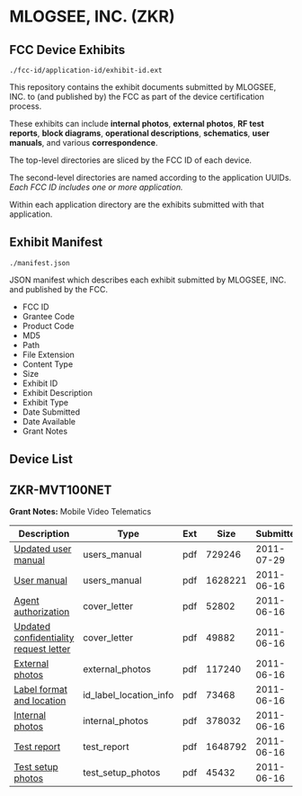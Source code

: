 # MLOGSEE, INC. (ZKR)
## FCC Device Exhibits

```
./fcc-id/application-id/exhibit-id.ext
```

This repository contains the exhibit documents submitted by MLOGSEE, INC. to (and published by) the FCC as part of the device certification process.

These exhibits can include **internal photos**, **external photos**, **RF test reports**, **block diagrams**, **operational descriptions**, **schematics**, **user manuals**, and various **correspondence**.

The top-level directories are sliced by the FCC ID of each device.

The second-level directories are named according to the application UUIDs. *Each FCC ID includes one or more application.*

Within each application directory are the exhibits submitted with that application. 

## Exhibit Manifest

```
./manifest.json
```

JSON manifest which describes each exhibit submitted by MLOGSEE, INC. and published by the FCC.

- FCC ID
- Grantee Code
- Product Code
- MD5
- Path
- File Extension
- Content Type
- Size
- Exhibit ID
- Exhibit Description
- Exhibit Type
- Date Submitted
- Date Available
- Grant Notes

## Device List
## ZKR-MVT100NET
**Grant Notes:** Mobile Video Telematics

| Description | Type | Ext | Size | Submitted | Available |
| ----------- | ---- | --- | ---- | --------- | --------- |
| [Updated user manual](ZKR-MVT100NET/20e5379d69d580880e04563f25be54c2/1512919.pdf) | users_manual | pdf | 729246 | 2011-07-29 | 2011-06-16 |
| [User manual](ZKR-MVT100NET/20e5379d69d580880e04563f25be54c2/1483884.pdf) | users_manual | pdf | 1628221 | 2011-06-16 | 2011-06-16 |
| [Agent authorization](ZKR-MVT100NET/20e5379d69d580880e04563f25be54c2/1483877.pdf) | cover_letter | pdf | 52802 | 2011-06-16 | 2011-06-16 |
| [Updated confidentiality request letter](ZKR-MVT100NET/20e5379d69d580880e04563f25be54c2/1484514.pdf) | cover_letter | pdf | 49882 | 2011-06-16 | 2011-06-16 |
| [External photos](ZKR-MVT100NET/20e5379d69d580880e04563f25be54c2/1483879.pdf) | external_photos | pdf | 117240 | 2011-06-16 | 2011-06-16 |
| [Label format and location](ZKR-MVT100NET/20e5379d69d580880e04563f25be54c2/1483880.pdf) | id_label_location_info | pdf | 73468 | 2011-06-16 | 2011-06-16 |
| [Internal photos](ZKR-MVT100NET/20e5379d69d580880e04563f25be54c2/1483881.pdf) | internal_photos | pdf | 378032 | 2011-06-16 | 2011-06-16 |
| [Test report](ZKR-MVT100NET/20e5379d69d580880e04563f25be54c2/1483882.pdf) | test_report | pdf | 1648792 | 2011-06-16 | 2011-06-16 |
| [Test setup photos](ZKR-MVT100NET/20e5379d69d580880e04563f25be54c2/1483883.pdf) | test_setup_photos | pdf | 45432 | 2011-06-16 | 2011-06-16 |
